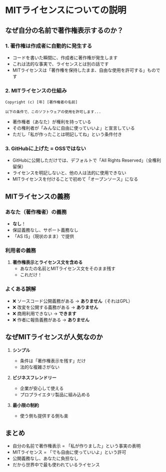 # MITライセンスについての説明

## なぜ自分の名前で著作権表示するのか？

### 1. **著作権は作成者に自動的に発生する**
- コードを書いた瞬間に、作成者に著作権が発生します
- これは法的な事実で、ライセンスとは別の話です
- MITライセンスは「著作権を保持したまま、自由な使用を許可する」ものです

### 2. **MITライセンスの仕組み**
```
Copyright (c) [年] [著作権者の名前]

以下の条件で、このソフトウェアの使用を許可します...
```

- 著作権者（あなた）が権利を持っている
- その権利者が「みんなに自由に使っていいよ」と宣言している
- ただし「私が作ったことは明記してね」という条件付き

### 3. **GitHubに上げた = OSSではない**
- GitHubに公開しただけでは、デフォルトで「All Rights Reserved」（全権利留保）
- ライセンスを明記しないと、他の人は法的に使用できない
- MITライセンスを付けることで初めて「オープンソース」になる

## MITライセンスの義務

### あなた（著作権者）の義務
- **なし**！
- 保証義務なし、サポート義務なし
- 「AS IS」（現状のまま）で提供

### 利用者の義務
1. **著作権表示とライセンス文を含める**
   - あなたの名前とMITライセンス文をそのまま残す
   - これだけ！

### よくある誤解
- ❌ ソースコード公開義務がある → **ありません**（それはGPL）
- ❌ 改変を公開する義務がある → **ありません**
- ❌ 商用利用できない → **できます**
- ❌ 作者に報告義務がある → **ありません**

## なぜMITライセンスが人気なのか

1. **シンプル**
   - 条件は「著作権表示を残す」だけ
   - 法的な複雑さがない

2. **ビジネスフレンドリー**
   - 企業が安心して使える
   - プロプライエタリ製品に組み込める

3. **最小限の制約**
   - 使う側も提供する側も楽

## まとめ

- 自分の名前で著作権表示 = 「私が作りました」という事実の表明
- MITライセンス = 「でも自由に使っていいよ」という許可
- 公開義務なし、あなたに負担なし
- だから世界中で最も使われているライセンス